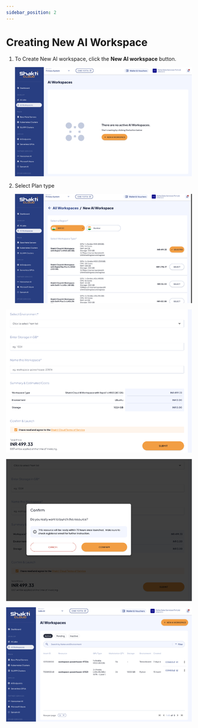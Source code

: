 ```yaml
---
sidebar_position: 2
---
```

# Creating New AI Workspace

1. To Create New AI workspace, click the **New AI workspace** button.

	![Creating AI Workspace](img/AIWorkspace1.png)
2. Select Plan type

	![Select a Region](img/AIWorkspace3.png)

![Specify the different fields](img/AIWorkspace4.png)


![Confirm the purchase](img/AIWorkspace5.png)

![View your AI Workspace](img/AIWorskpace6.png)